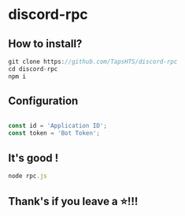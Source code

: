 # discord-rpc

## How to install?

```js
git clone https://github.com/TapsHTS/discord-rpc
cd discord-rpc
npm i
```

## Configuration

```js

const id = 'Application ID';
const token = 'Bot Token';

```

## It's good !

```js 
node rpc.js

```

## Thank's if you leave a ⭐!!!


